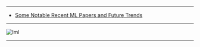 --------------------
- [Some Notable Recent ML Papers and Future Trends](https://arankomatsuzaki.wordpress.com/2020/10/15/some-notable-recent-ml-papers-and-future-trends/)

--------------
![lml](https://github.com/ci-ai/tm-i/blob/master/Resources/lml.PNG)

-------------------
